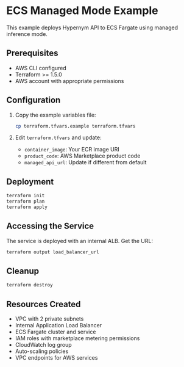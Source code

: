 # ECS Managed Mode Example

This example deploys Hypernym API to ECS Fargate using managed inference mode.

## Prerequisites

- AWS CLI configured
- Terraform >= 1.5.0
- AWS account with appropriate permissions

## Configuration

1. Copy the example variables file:
   ```bash
   cp terraform.tfvars.example terraform.tfvars
   ```

2. Edit `terraform.tfvars` and update:
   - `container_image`: Your ECR image URI
   - `product_code`: AWS Marketplace product code
   - `managed_api_url`: Update if different from default

## Deployment

```bash
terraform init
terraform plan
terraform apply
```

## Accessing the Service

The service is deployed with an internal ALB. Get the URL:

```bash
terraform output load_balancer_url
```

## Cleanup

```bash
terraform destroy
```

## Resources Created

- VPC with 2 private subnets
- Internal Application Load Balancer
- ECS Fargate cluster and service
- IAM roles with marketplace metering permissions
- CloudWatch log group
- Auto-scaling policies
- VPC endpoints for AWS services
